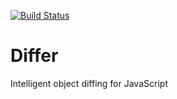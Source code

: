 [![Build Status](https://travis-ci.org/collingo/differ.svg?branch=master)](https://travis-ci.org/collingo/differ)

# Differ

Intelligent object diffing for JavaScript
